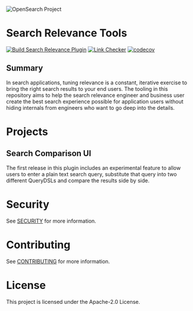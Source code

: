 ![OpenSearch Project](OpenSearch.svg)


# Search Relevance Tools
[![Build Search Relevance Plugin](https://github.com/opensearch-project/dashboards-search-relevance/actions/workflows/test-and-build.yml/badge.svg)](https://github.com/opensearch-project/dashboards-search-relevance/actions/workflows/test-and-build.yml)
[![Link Checker](https://github.com/opensearch-project/dashboards-search-relevance/actions/workflows/link-checker.yml/badge.svg?branch=main)](https://github.com/opensearch-project/dashboards-search-relevance/actions/workflows/link-checker.yml)
[![codecov](https://codecov.io/gh/opensearch-project/dashboards-search-relevance/branch/main/graph/badge.svg?token=PYQO2GW39S)](https://codecov.io/gh/opensearch-project/dashboards-search-relevance)


## Summary
In search applications, tuning relevance is a constant, iterative exercise to bring the right search results to your end users. The tooling in this repository aims to help the search relevance engineer and business user create the best search experience possible for application users without hiding internals from engineers who want to go deep into the details.

# Projects
## Search Comparison UI
The first release in this plugin includes an experimental feature to allow users to enter a plain text search query, substitute that query into two different QueryDSLs and compare the results side by side.

# Security
See [SECURITY](SECURITY.md) for more information.

# Contributing
See [CONTRIBUTING](CONTRIBUTING.md) for more information.

# License

This project is licensed under the Apache-2.0 License.

